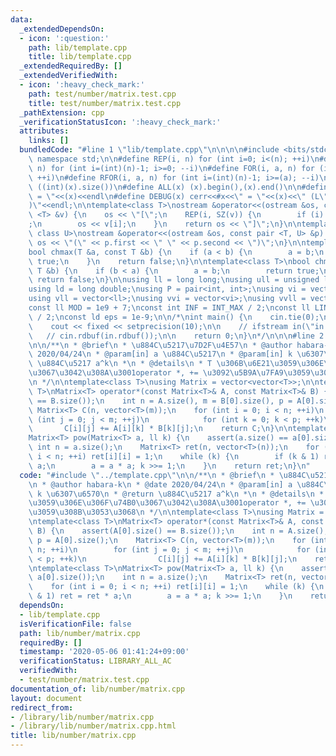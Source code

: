 ```yaml
---
data:
  _extendedDependsOn:
  - icon: ':question:'
    path: lib/template.cpp
    title: lib/template.cpp
  _extendedRequiredBy: []
  _extendedVerifiedWith:
  - icon: ':heavy_check_mark:'
    path: test/number/matrix.test.cpp
    title: test/number/matrix.test.cpp
  _pathExtension: cpp
  _verificationStatusIcon: ':heavy_check_mark:'
  attributes:
    links: []
  bundledCode: "#line 1 \"lib/template.cpp\"\n\n\n\n#include <bits/stdc++.h>\n\nusing\
    \ namespace std;\n\n#define REP(i, n) for (int i=0; i<(n); ++i)\n#define RREP(i,\
    \ n) for (int i=(int)(n)-1; i>=0; --i)\n#define FOR(i, a, n) for (int i=(a); i<(n);\
    \ ++i)\n#define RFOR(i, a, n) for (int i=(int)(n)-1; i>=(a); --i)\n\n#define SZ(x)\
    \ ((int)(x).size())\n#define ALL(x) (x).begin(),(x).end()\n\n#define DUMP(x) cerr<<#x<<\"\
    \ = \"<<(x)<<endl\n#define DEBUG(x) cerr<<#x<<\" = \"<<(x)<<\" (L\"<<__LINE__<<\"\
    )\"<<endl;\n\ntemplate<class T>\nostream &operator<<(ostream &os, const vector\
    \ <T> &v) {\n    os << \"[\";\n    REP(i, SZ(v)) {\n        if (i) os << \", \"\
    ;\n        os << v[i];\n    }\n    return os << \"]\";\n}\n\ntemplate<class T,\
    \ class U>\nostream &operator<<(ostream &os, const pair <T, U> &p) {\n    return\
    \ os << \"(\" << p.first << \" \" << p.second << \")\";\n}\n\ntemplate<class T>\n\
    bool chmax(T &a, const T &b) {\n    if (a < b) {\n        a = b;\n        return\
    \ true;\n    }\n    return false;\n}\n\ntemplate<class T>\nbool chmin(T &a, const\
    \ T &b) {\n    if (b < a) {\n        a = b;\n        return true;\n    }\n   \
    \ return false;\n}\n\nusing ll = long long;\nusing ull = unsigned long long;\n\
    using ld = long double;\nusing P = pair<int, int>;\nusing vi = vector<int>;\n\
    using vll = vector<ll>;\nusing vvi = vector<vi>;\nusing vvll = vector<vll>;\n\n\
    const ll MOD = 1e9 + 7;\nconst int INF = INT_MAX / 2;\nconst ll LINF = LLONG_MAX\
    \ / 2;\nconst ld eps = 1e-9;\n\n/*\nint main() {\n    cin.tie(0);\n    ios::sync_with_stdio(false);\n\
    \    cout << fixed << setprecision(10);\n\n    // ifstream in(\"in.txt\");\n \
    \   // cin.rdbuf(in.rdbuf());\n\n    return 0;\n}\n*/\n\n\n#line 2 \"lib/number/matrix.cpp\"\
    \n\n/**\n * @brief\n * \u884C\u5217\u7D2F\u4E57\n * @author habara-k\n * @date\
    \ 2020/04/24\n * @param[in] a \u884C\u5217\n * @param[in] k \u6307\u6570\n * @return\
    \ \u884C\u5217 a^k\n *\n * @details\n * T \u306B\u6E21\u3059\u306E\u306F\u74B0\
    \u3067\u3042\u308A\u3001operator *, += \u3092\u5B9A\u7FA9\u3059\u308B\u3053\u3068\
    \n */\n\ntemplate<class T>\nusing Matrix = vector<vector<T>>;\n\ntemplate<class\
    \ T>\nMatrix<T> operator*(const Matrix<T>& A, const Matrix<T>& B) {\n    assert(A[0].size()\
    \ == B.size());\n    int n = A.size(), m = B[0].size(), p = A[0].size();\n   \
    \ Matrix<T> C(n, vector<T>(m));\n    for (int i = 0; i < n; ++i)\n        for\
    \ (int j = 0; j < m; ++j)\n            for (int k = 0; k < p; ++k)\n         \
    \       C[i][j] += A[i][k] * B[k][j];\n    return C;\n}\n\ntemplate<class T>\n\
    Matrix<T> pow(Matrix<T> a, ll k) {\n    assert(a.size() == a[0].size());\n   \
    \ int n = a.size();\n    Matrix<T> ret(n, vector<T>(n));\n    for (int i = 0;\
    \ i < n; ++i) ret[i][i] = 1;\n    while (k) {\n        if (k & 1) ret = ret *\
    \ a;\n        a = a * a; k >>= 1;\n    }\n    return ret;\n}\n"
  code: "#include \"../template.cpp\"\n\n/**\n * @brief\n * \u884C\u5217\u7D2F\u4E57\
    \n * @author habara-k\n * @date 2020/04/24\n * @param[in] a \u884C\u5217\n * @param[in]\
    \ k \u6307\u6570\n * @return \u884C\u5217 a^k\n *\n * @details\n * T \u306B\u6E21\
    \u3059\u306E\u306F\u74B0\u3067\u3042\u308A\u3001operator *, += \u3092\u5B9A\u7FA9\
    \u3059\u308B\u3053\u3068\n */\n\ntemplate<class T>\nusing Matrix = vector<vector<T>>;\n\
    \ntemplate<class T>\nMatrix<T> operator*(const Matrix<T>& A, const Matrix<T>&\
    \ B) {\n    assert(A[0].size() == B.size());\n    int n = A.size(), m = B[0].size(),\
    \ p = A[0].size();\n    Matrix<T> C(n, vector<T>(m));\n    for (int i = 0; i <\
    \ n; ++i)\n        for (int j = 0; j < m; ++j)\n            for (int k = 0; k\
    \ < p; ++k)\n                C[i][j] += A[i][k] * B[k][j];\n    return C;\n}\n\
    \ntemplate<class T>\nMatrix<T> pow(Matrix<T> a, ll k) {\n    assert(a.size() ==\
    \ a[0].size());\n    int n = a.size();\n    Matrix<T> ret(n, vector<T>(n));\n\
    \    for (int i = 0; i < n; ++i) ret[i][i] = 1;\n    while (k) {\n        if (k\
    \ & 1) ret = ret * a;\n        a = a * a; k >>= 1;\n    }\n    return ret;\n}\n"
  dependsOn:
  - lib/template.cpp
  isVerificationFile: false
  path: lib/number/matrix.cpp
  requiredBy: []
  timestamp: '2020-05-06 01:41:24+09:00'
  verificationStatus: LIBRARY_ALL_AC
  verifiedWith:
  - test/number/matrix.test.cpp
documentation_of: lib/number/matrix.cpp
layout: document
redirect_from:
- /library/lib/number/matrix.cpp
- /library/lib/number/matrix.cpp.html
title: lib/number/matrix.cpp
---
```

